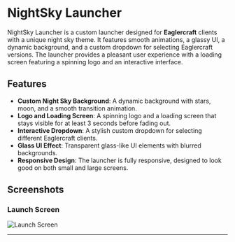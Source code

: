 # NightSky Launcher

NightSky Launcher is a custom launcher designed for **Eaglercraft** clients with a unique night sky theme. It features smooth animations, a glassy UI, a dynamic background, and a custom dropdown for selecting Eaglercraft versions. The launcher provides a pleasant user experience with a loading screen featuring a spinning logo and an interactive interface.

## Features

- **Custom Night Sky Background**: A dynamic background with stars, moon, and a smooth transition animation.
- **Logo and Loading Screen**: A spinning logo and a loading screen that stays visible for at least 3 seconds before fading out.
- **Interactive Dropdown**: A stylish custom dropdown for selecting different Eaglercraft clients.
- **Glass UI Effect**: Transparent glass-like UI elements with blurred backgrounds.
- **Responsive Design**: The launcher is fully responsive, designed to look good on both small and large screens.

## Screenshots

### Launch Screen

![Launch Screen](https://cdn.glitch.global/597a09dc-8c09-4675-bbf9-dd4655b2ef07/screenshot-2025-03-21-13-31-19.png?v=1742553122369)

---
